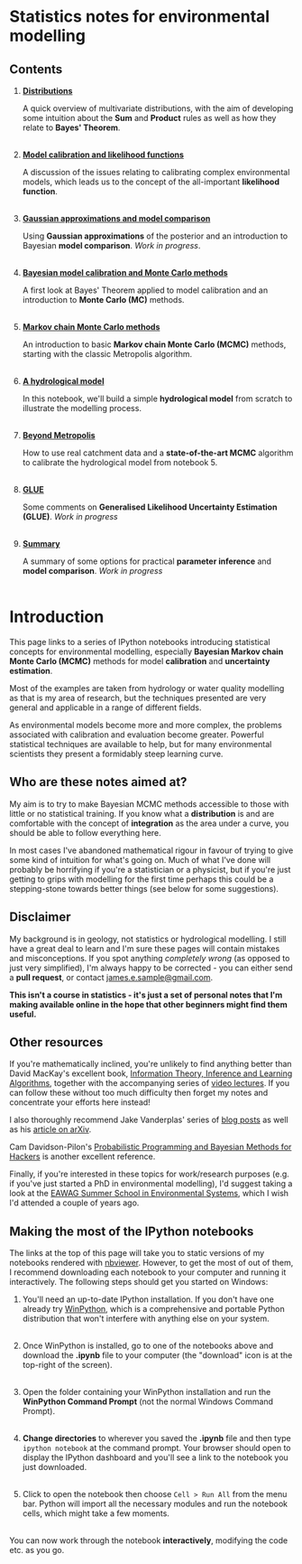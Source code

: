 # Statistics notes for environmental modelling

## Contents

1. **[Distributions](http://nbviewer.ipython.org/github/JamesSample/enviro_mod_notes/blob/master/notebooks/01_Distributions.ipynb)**

    A quick overview of multivariate distributions, with the aim of developing some intuition about the **Sum** and **Product** rules as well as how they relate to **Bayes' Theorem**.<br><br>
    
2. **[Model calibration and likelihood functions](http://nbviewer.ipython.org/github/JamesSample/enviro_mod_notes/blob/master/notebooks/02_Calibration_Likelihood.ipynb)**

    A discussion of the issues relating to calibrating complex environmental models, which leads us to the concept of the all-important **likelihood function**.<br><br>

3. **[Gaussian approximations and model comparison](http://nbviewer.ipython.org/github/JamesSample/enviro_mod_notes/blob/master/notebooks/03_Gaussian_Approx.ipynb)**

    Using **Gaussian approximations** of the posterior and an introduction to Bayesian **model comparison**. *Work in progress*. <br><br>

4. **[Bayesian model calibration and Monte Carlo methods](http://nbviewer.ipython.org/github/JamesSample/enviro_mod_notes/blob/master/notebooks/04_Monte_Carlo.ipynb)**

    A first look at Bayes' Theorem applied to model calibration and an introduction to **Monte Carlo (MC)** methods.<br><br>
    
5. **[Markov chain Monte Carlo methods](http://nbviewer.ipython.org/github/JamesSample/enviro_mod_notes/blob/master/notebooks/05_MCMC.ipynb)**

    An introduction to basic **Markov chain Monte Carlo (MCMC)** methods, starting with the classic Metropolis algorithm.<br><br>

6. **[A hydrological model](http://nbviewer.ipython.org/github/JamesSample/enviro_mod_notes/blob/master/notebooks/06_A_Hydrological_Model.ipynb)**

    In this notebook, we'll build a simple **hydrological model** from scratch to illustrate the modelling process. <br><br>

7. **[Beyond Metropolis](http://nbviewer.ipython.org/github/JamesSample/enviro_mod_notes/blob/master/notebooks/07_Beyond_Metropolis.ipynb)**

    How to use real catchment data and a **state-of-the-art MCMC** algorithm to calibrate the hydrological model from notebook 5. <br><br> 

8. **[GLUE](http://nbviewer.ipython.org/github/JamesSample/enviro_mod_notes/blob/master/notebooks/08_GLUE.ipynb)**

    Some comments on **Generalised Likelihood Uncertainty Estimation (GLUE)**. *Work in progress* <br><br> 
    
9. **[Summary](http://nbviewer.ipython.org/github/JamesSample/enviro_mod_notes/blob/master/notebooks/09_Summary.ipynb)**

    A summary of some options for practical **parameter inference** and **model comparison**. *Work in progress* <br><br> 
    
# Introduction

This page links to a series of IPython notebooks introducing statistical concepts for environmental modelling, especially **Bayesian Markov chain Monte Carlo (MCMC)** methods for model **calibration** and **uncertainty estimation**.

Most of the examples are taken from hydrology or water quality modelling as that is my area of research, but the techniques presented are very general and applicable in a range of different fields.

As environmental models become more and more complex, the problems associated with calibration and evaluation become greater. Powerful statistical techniques are available to help, but for many environmental scientists they present a formidably steep learning curve. 

## Who are these notes aimed at?

My aim is to try to make Bayesian MCMC methods accessible to those with little or no statistical training. If you know what a **distribution** is and are comfortable with the concept of **integration** as the area under a curve, you should be able to follow everything here. 

In most cases I've abandoned mathematical rigour in favour of trying to give some kind of intuition for what's going on. Much of what I've done will probably be horrifying if you're a statistician or a physicist, but if you're just getting to grips with modelling for the first time perhaps this could be a stepping-stone towards better things (see below for some suggestions).

## Disclaimer

My background is in geology, not statistics or hydrological modelling. I still have a great deal to learn and I'm sure these pages will contain mistakes and misconceptions. If you spot anything *completely wrong* (as opposed to just very simplified), I'm always happy to be corrected - you can either send a **pull request**, or contact <james.e.sample@gmail.com>.

**This isn't a course in statistics - it's just a set of personal notes that I'm making available online in the hope that other beginners might find them useful.**

## Other resources

If you're mathematically inclined, you're unlikely to find anything better than David MacKay's excellent book, [Information Theory, Inference and Learning Algorithms](http://www.inference.phy.cam.ac.uk/itila/book.html), together with the accompanying series of [video lectures](http://www.inference.phy.cam.ac.uk/itprnn/Videos.shtml). If you can follow these without too much difficulty then forget my notes and concentrate your efforts here instead!

I also thoroughly recommend Jake Vanderplas' series of [blog posts](http://jakevdp.github.io/blog/2014/03/11/frequentism-and-bayesianism-a-practical-intro/) as well as his [article on arXiv](http://arxiv.org/abs/1411.5018). 

Cam Davidson-Pilon's [Probabilistic Programming and Bayesian Methods for Hackers](https://camdavidsonpilon.github.io/Probabilistic-Programming-and-Bayesian-Methods-for-Hackers/) is another excellent reference.

Finally, if you're interested in these topics for work/research purposes (e.g. if you've just started a PhD in environmental modelling), I'd suggest taking a look at the [EAWAG Summer School in Environmental Systems](http://www.eawag.ch/forschung/siam/lehre/summerschool/index_EN), which I wish I'd attended a couple of years ago.

## Making the most of the IPython notebooks

The links at the top of this page will take you to static versions of my notebooks rendered with [nbviewer](http://nbviewer.ipython.org/). However, to get the most of out of them, I recommend downloading each notebook to your computer and running it interactively. The following steps should get you started on Windows:

1. You'll need an up-to-date IPython installation. If you don't have one already try [WinPython](http://winpython.sourceforge.net/), which is a comprehensive and portable Python distribution that won't interfere with anything else on your system.<br><br> 

2. Once WinPython is installed, go to one of the notebooks above and download the **.ipynb** file to your computer (the "download" icon is at the top-right of the screen).<br><br>

3. Open the folder containing your WinPython installation and run the **WinPython Command Prompt** (not the normal Windows Command Prompt).<br><br>

4. **Change directories** to wherever you saved the **.ipynb** file and then type `ipython notebook` at the command prompt. Your browser should open to display the IPython dashboard and you'll see a link to the notebook you just downloaded.<br><br>

5. Click to open the notebook then choose `Cell > Run All` from the menu bar. Python will import all the necessary modules and run the notebook cells, which might take a few moments.<br><br>

You can now work through the notebook **interactively**, modifying the code etc. as you go.
